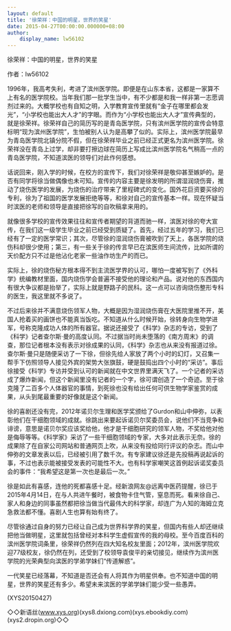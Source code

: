 ```yaml
---
layout: default
title: '徐荣祥：中国的明星，世界的笑星'
date: 2015-04-27T00:00:00.000000+08:00
author:
    display_name: lw56102
---
```


徐荣祥：中国的明星，世界的笑星

作者：lw56102

1996年，我高考失利，考进了滨州医学院。即便是在山东本省，这都是一家算不上有名的医学院校。当年我们那一批学生当中，有不少都是和我一样非第一志愿调剂过来的。大概学校也有自知之明，入学教育宣传里就有“金子在哪里都会发光”，“小学校也能出大人才”的字眼。而作为“小学校也能出大人才”宣传典型的，就是徐荣祥。徐荣祥自己的简历写的是青岛医学院，只有滨州医学院的宣传会特意标明“现为滨州医学院”，生怕被别人认为是高攀了似的。实际上，滨州医学院最早为青岛医学院北镇分院不假，但在徐荣祥毕业之前已经正式更名为滨州医学院。徐荣祥没在青岛上过学，却非要打擦边球在简历上写成比滨州医学院名气稍高一点的青岛医学院，不知道滨医的领导们对此作何感想。

话说回来，刚入学的时候，在校方的宣传下，我们对徐荣祥是敬仰甚至嫉妒的。是否有同学将徐当做偶像也未可知。宣传的内容主要是徐发明的所谓湿润烧伤膏，推动了烧伤医学的发展，为烧伤的治疗带来了里程碑式的变化。国外花巨资要买徐的专利，徐为了祖国的医学发展拒绝等等，和徐对自己的宣传基本一样。现在怀疑当时滨医的老师和领导是直接把徐写的自吹稿拿来用的。

就像很多学校的宣传效果往往和宣传者期望的背道而驰一样，滨医对徐的夸大宣传，在我们这一级学生毕业之前已经受到质疑了。首先，经过五年的学习，我们已经有了一定的医学常识；其次，尽管徐的湿润烧伤膏被吹到了天上，各医学院的烧伤科却很少使用；第三，有一些关于徐的传言早已在滨医师生间流传，比如所谓的天价配方只不过是他沾化老家一些油作坊生产的而已。

实际上，徐的烧伤秘方根本得不到主流医学界的认可，哪怕一度被写到了《外科学》统编教材里面，国内烧伤学会普遍不接受他的理论和产品。说对他的东西国内有很大争议都是抬举了，实际上就是野路子的民科。这一点可以咨询烧伤整形专科的医生，我这里就不多说了。

不过后来徐并不满意烧伤领军人物，大概是因为湿润烧伤膏在大医院里推不开，美国人抢着买的画饼也不能真当饭吃。不知道从什么时候开始，徐转身向生物学进军，号称克隆成功人体的所有器官。据说还接受了《科学》杂志的专访，受到了《科学》记者查尔斯·曼的高度认同。不过据当时尚未堕落的《南方周末》的调查，那位记者根本没有表示对徐成果的认同，《科学》杂志也从来没有报道过徐。查尔斯·曼只是随便采访了一下徐，但徐先给人家放了两个小时的幻灯，又召集一帮手下仿照领导人接见外宾的架势大张旗鼓，硬是鼓捣出四个小时的“采访”。事后徐接受《科学》专访并受到认可的新闻就在中文世界里满天飞了。一个记者的采访成了爆炸新闻，但这个新闻里没有记者的一个字，徐可谓创造了一个奇迹。至于徐克隆了二百多个人体器官的事情，到死徐也没有给出任何可供生物学家鉴赏的成果，从头到尾最重要的好像就是这个新闻。

徐的喜剧还没有完，2012年诺贝尔生理和医学奖颁给了Gurdon和山中伸弥，以表彰他们在干细胞领域的成就。徐跳出来要起诉诺贝尔奖委员会，说他们不当竞争和诽谤，意思是诺贝尔奖应该奖给他，他才是干细胞研究的领军人物，不奖给他对他是侮辱等等。《科学家》采访了一些干细胞领域的专家，大多对此表示无奈。徐的成果除了在自家公司网站和普通网页上吹，从来没有投给同行评议的杂志。而山中伸弥的文章发表以后，已经被引用了数千次。有专家建议徐还是先投稿再说起诉的事，不过也表示能被接受发表的可能性不大。也有科学家嘲笑这首例起诉诺奖委员会的事件：“我希望这是第一次也是最后一次。”

徐是如此有喜感，连他的死都喜感十足。经新浪网友@远离中医药提醒，徐已于2015年4月14日，在与人共进午餐时，被食物卡住气管，窒息而死。看来徐自己、家人和身边的同事虽然都把徐当做当代最伟大的科学家，却连广为人知的海姆立克急救法都不懂。喜剧人生也算有始有终了。

尽管徐通过自身的努力已经让自己成为世界科学界的笑星，但国内有些人却还继续把他当做明星，这里就包括曾经对本科学生虚假宣传的我的母校。至今百度百科的滨州医学院词条里，徐荣祥仍然列在四大知名校友里面；2012年，滨州医学院欢迎77级校友，徐仍然在列，还受到了校领导袁俊平的亲切接见，继续作为滨州医学院的光荣典型向滨医的学弟学妹们“传道解惑”。

一代笑星已经落幕，不知道是否还会有人将其作为明星供奉。也不知道中国的明星，世界的笑星还有多少。希望未来滨医的学弟学妹们能少受一些愚弄。

(XYS20150427)

◇◇新语丝(www.xys.org)(xys8.dxiong.com)(xys.ebookdiy.com)(xys2.dropin.org)◇◇

